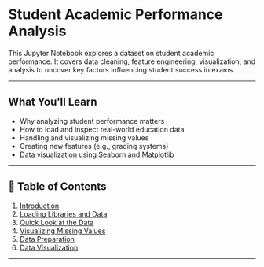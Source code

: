 # Student Academic Performance Analysis

This Jupyter Notebook explores a dataset on student academic performance. It covers data cleaning, feature engineering, visualization, and analysis to uncover key factors influencing student success in exams.

---

## What You'll Learn

- Why analyzing student performance matters
- How to load and inspect real-world education data
- Handling and visualizing missing values
- Creating new features (e.g., grading systems)
- Data visualization using Seaborn and Matplotlib

---

## 📂 Table of Contents

1. [Introduction](#)
2. [Loading Libraries and Data](#)
3. [Quick Look at the Data](#)
4. [Visualizing Missing Values](#)
5. [Data Preparation](#)
6. [Data Visualization](#)

---
